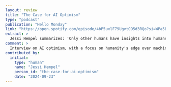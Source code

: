 ```yaml
---
layout: review
title: "The Case for AI Optimism"
type: "podcast"
publication: "Hello Monday"
link: "https://open.spotify.com/episode/4bP5uxlF79UgvtCO5d3RQo?si=WPa5E2aQSKKdV7EZnZdd3w"
extract: >
  Jessi Hempel summarizes: 'Only other humans have insights into humans.'
comment: >
  Interview on AI optimism, with a focus on humanity's edge over machines.
contributed_by:
  initial:
    type: "human"
    name: "Jessi Hempel"
    person_id: "the-case-for-ai-optimism"
    date: "2024-09-23"
---
```

